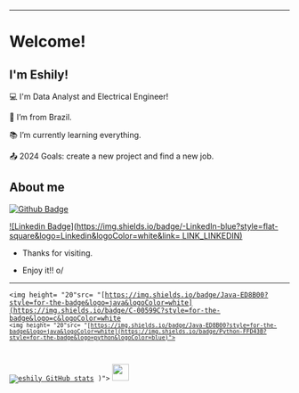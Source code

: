 ----------------------------------------------------------------------------

# Welcome!

 

## I'm Eshily!

 

:computer: I'm Data Analyst and Electrical Engineer!

:house_with_garden: I’m from Brazil.

:books: I’m currently learning everything.

:outbox_tray: 2024 Goals: create a new project and find a new job.

 

## About me

[![Github Badge](https://img.shields.io/badge/-Github-000?style=flat-square&logo=Github&logoColor=white&link=LINK_GIT)](LINK_GIT)

[![Linkedin Badge](https://img.shields.io/badge/-LinkedIn-blue?style=flat-square&logo=Linkedin&logoColor=white&link= LINK_LINKEDIN)]( www.linkedin.com/in/eshily-aguiar-coelho-♾️🌻-1bbb62270)

- Thanks for visiting.

- Enjoy it!! o/

----------------------------------------------------------------------------------
<code><img height= "20"src= "[https://img.shields.io/badge/Java-ED8B00?style=for-the-badge&logo=java&logoColor=white](https://img.shields.io/badge/C-00599C?style=for-the-badge&logo=c&logoColor=white
<code><img height= "20"src= "[https://img.shields.io/badge/Java-ED8B00?style=for-the-badge&logo=java&logoColor=white](https://img.shields.io/badge/Python-FFD43B?style=for-the-badge&logo=python&logoColor=blue)"></code>

[![eshily GitHub stats](https://github-readme-stats.vercel.app/api?username=eshily)](https://github.com/eshily/github-readme-stats)
)"></code>
<img src=https://github.com/TheDudeThatCode/TheDudeThatCode/blob/master/Assets/Earth.gif width="30">
